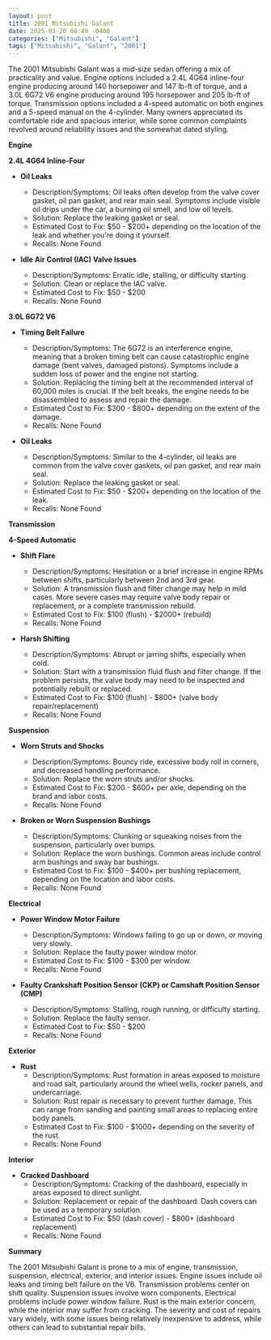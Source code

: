 ```yaml
---
layout: post
title: 2001 Mitsubishi Galant
date: 2025-03-20 08:49 -0400
categories: ["Mitsubishi", "Galant"]
tags: ["Mitsubishi", "Galant", "2001"]
---
```

The 2001 Mitsubishi Galant was a mid-size sedan offering a mix of practicality and value. Engine options included a 2.4L 4G64 inline-four engine producing around 140 horsepower and 147 lb-ft of torque, and a 3.0L 6G72 V6 engine producing around 195 horsepower and 205 lb-ft of torque. Transmission options included a 4-speed automatic on both engines and a 5-speed manual on the 4-cylinder. Many owners appreciated its comfortable ride and spacious interior, while some common complaints revolved around reliability issues and the somewhat dated styling.

**Engine**

**2.4L 4G64 Inline-Four**

* **Oil Leaks**
    * Description/Symptoms: Oil leaks often develop from the valve cover gasket, oil pan gasket, and rear main seal. Symptoms include visible oil drips under the car, a burning oil smell, and low oil levels.
    * Solution: Replace the leaking gasket or seal.
    * Estimated Cost to Fix: $50 - $200+ depending on the location of the leak and whether you're doing it yourself.
    * Recalls: None Found

* **Idle Air Control (IAC) Valve Issues**
    * Description/Symptoms: Erratic idle, stalling, or difficulty starting.
    * Solution: Clean or replace the IAC valve.
    * Estimated Cost to Fix: $50 - $200
    * Recalls: None Found

**3.0L 6G72 V6**

* **Timing Belt Failure**
    * Description/Symptoms: The 6G72 is an interference engine, meaning that a broken timing belt can cause catastrophic engine damage (bent valves, damaged pistons). Symptoms include a sudden loss of power and the engine not starting.
    * Solution: Replacing the timing belt at the recommended interval of 60,000 miles is crucial. If the belt breaks, the engine needs to be disassembled to assess and repair the damage.
    * Estimated Cost to Fix: $300 - $800+ depending on the extent of the damage.
    * Recalls: None Found

* **Oil Leaks**
    * Description/Symptoms: Similar to the 4-cylinder, oil leaks are common from the valve cover gaskets, oil pan gasket, and rear main seal.
    * Solution: Replace the leaking gasket or seal.
    * Estimated Cost to Fix: $50 - $200+ depending on the location of the leak.
    * Recalls: None Found

**Transmission**

**4-Speed Automatic**

* **Shift Flare**
    * Description/Symptoms: Hesitation or a brief increase in engine RPMs between shifts, particularly between 2nd and 3rd gear.
    * Solution: A transmission flush and filter change may help in mild cases. More severe cases may require valve body repair or replacement, or a complete transmission rebuild.
    * Estimated Cost to Fix: $100 (flush) - $2000+ (rebuild)
    * Recalls: None Found

* **Harsh Shifting**
    * Description/Symptoms: Abrupt or jarring shifts, especially when cold.
    * Solution: Start with a transmission fluid flush and filter change. If the problem persists, the valve body may need to be inspected and potentially rebuilt or replaced.
    * Estimated Cost to Fix: $100 (flush) - $800+ (valve body repair/replacement)
    * Recalls: None Found

**Suspension**

* **Worn Struts and Shocks**
    * Description/Symptoms: Bouncy ride, excessive body roll in corners, and decreased handling performance.
    * Solution: Replace the worn struts and/or shocks.
    * Estimated Cost to Fix: $200 - $600+ per axle, depending on the brand and labor costs.
    * Recalls: None Found

* **Broken or Worn Suspension Bushings**
    * Description/Symptoms: Clunking or squeaking noises from the suspension, particularly over bumps.
    * Solution: Replace the worn bushings. Common areas include control arm bushings and sway bar bushings.
    * Estimated Cost to Fix: $100 - $400+ per bushing replacement, depending on the location and labor costs.
    * Recalls: None Found

**Electrical**

* **Power Window Motor Failure**
    * Description/Symptoms: Windows failing to go up or down, or moving very slowly.
    * Solution: Replace the faulty power window motor.
    * Estimated Cost to Fix: $100 - $300 per window.
    * Recalls: None Found

* **Faulty Crankshaft Position Sensor (CKP) or Camshaft Position Sensor (CMP)**
    * Description/Symptoms: Stalling, rough running, or difficulty starting.
    * Solution: Replace the faulty sensor.
    * Estimated Cost to Fix: $50 - $200
    * Recalls: None Found

**Exterior**

* **Rust**
    * Description/Symptoms: Rust formation in areas exposed to moisture and road salt, particularly around the wheel wells, rocker panels, and undercarriage.
    * Solution: Rust repair is necessary to prevent further damage. This can range from sanding and painting small areas to replacing entire body panels.
    * Estimated Cost to Fix: $100 - $1000+ depending on the severity of the rust.
    * Recalls: None Found

**Interior**

* **Cracked Dashboard**
    * Description/Symptoms: Cracking of the dashboard, especially in areas exposed to direct sunlight.
    * Solution: Replacement or repair of the dashboard. Dash covers can be used as a temporary solution.
    * Estimated Cost to Fix: $50 (dash cover) - $800+ (dashboard replacement)
    * Recalls: None Found

**Summary**

The 2001 Mitsubishi Galant is prone to a mix of engine, transmission, suspension, electrical, exterior, and interior issues. Engine issues include oil leaks and timing belt failure on the V6. Transmission problems center on shift quality. Suspension issues involve worn components. Electrical problems include power window failure. Rust is the main exterior concern, while the interior may suffer from cracking. The severity and cost of repairs vary widely, with some issues being relatively inexpensive to address, while others can lead to substantial repair bills.

